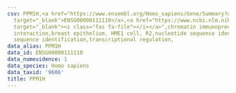 ```yaml
---
csv: PPM1H,<a href="https://www.ensembl.org/Homo_sapiens/Gene/Summary?db=core;g=ENSG00000111110"
  target="_blank">ENSG00000111110</a>,<a href="https://www.ncbi.nlm.nih.gov/pubmed/22863008"
  target="_blank"><i class="fas fa-file"></i></a>",chromatin immunoprecipitation assay,direct
  interaction,breast epithelium, HME1 cell, R2,nucleotide sequence identification,nucleotide
  sequence identification,transcriptional regulation,
data_alias: PPM1H
data_id: ENSG00000111110
data_numevidence: 1
data_species: Homo sapiens
data_taxid: '9606'
title: PPM1H
---
```

